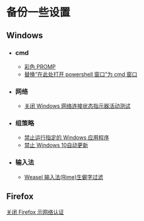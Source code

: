 # 备份一些设置

## Windows
   * ### cmd
     * [彩色 PROMP](https://github.com/hosxy/Settings/blob/master/Windows/cmd/彩色PROMPT.md)
     * [替换“在此处打开 powershell 窗口”为 cmd 窗口](https://github.com/hosxy/Settings/blob/master/Windows/cmd/替换“在此处打开powershell窗口”为cmd窗口.md)
     
   * ### 网络
     * [关闭 Windows 网络连接状态指示器活动测试](https://github.com/hosxy/Settings/blob/master/Windows/Internet/关闭Windows网络连接状态指示器活动测试.md)
     
   * ### 组策略
     * [禁止运行指定的 Windows 应用程序](https://github.com/hosxy/Settings/blob/master/Windows/Group%20Policy/禁止运行指定的Windows应用程序.md)
     * [禁止 Windows 10自动更新](https://github.com/hosxy/Settings/blob/master/Windows/Group%20Policy/禁止Windows10自动更新.md)
     
   * ### 输入法
     * [Weasel 输入法(Rime)生僻字过滤](https://github.com/hosxy/Settings/blob/master/Windows/Input%20method/Weasel输入法(Rime)生僻字过滤.md)
    
   
  
## Firefox 
  [关闭 Firefox 示网络认证](https://github.com/hosxy/Settings/blob/master/Firefox/关闭Firefox提示网络认证.md)
  
  

